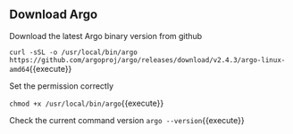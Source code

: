 ## Download Argo

Download the latest Argo binary version from github

`curl -sSL -o /usr/local/bin/argo https://github.com/argoproj/argo/releases/download/v2.4.3/argo-linux-amd64`{{execute}}

Set the permission correctly 

`chmod +x /usr/local/bin/argo`{{execute}}

Check the current command version
`argo --version`{{execute}}